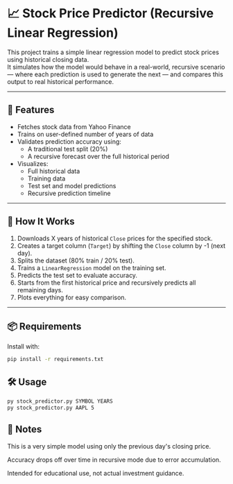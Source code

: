 # 📈 Stock Price Predictor (Recursive Linear Regression)

This project trains a simple linear regression model to predict stock prices using historical closing data.  
It simulates how the model would behave in a real-world, recursive scenario — where each prediction is used to generate the next — and compares this output to real historical performance.

---

## 🚀 Features

- Fetches stock data from Yahoo Finance
- Trains on user-defined number of years of data
- Validates prediction accuracy using:
  - A traditional test split (20%)
  - A recursive forecast over the full historical period
- Visualizes:
  - Full historical data
  - Training data
  - Test set and model predictions
  - Recursive prediction timeline

---

## 🧠 How It Works

1. Downloads X years of historical `Close` prices for the specified stock.
2. Creates a target column (`Target`) by shifting the `Close` column by -1 (next day).
3. Splits the dataset (80% train / 20% test).
4. Trains a `LinearRegression` model on the training set.
5. Predicts the test set to evaluate accuracy.
6. Starts from the first historical price and recursively predicts all remaining days.
7. Plots everything for easy comparison.

---

## 📦 Requirements

Install with:

```bash
pip install -r requirements.txt
```

## 🛠 Usage
```bash
py stock_predictor.py SYMBOL YEARS
py stock_predictor.py AAPL 5
```

## 📌 Notes
This is a very simple model using only the previous day's closing price.

Accuracy drops off over time in recursive mode due to error accumulation.

Intended for educational use, not actual investment guidance.